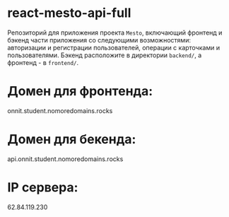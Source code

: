 # react-mesto-api-full
Репозиторий для приложения проекта `Mesto`, включающий фронтенд и бэкенд части приложения со следующими возможностями: авторизации и регистрации пользователей, операции с карточками и пользователями. Бэкенд расположите в директории `backend/`, а фронтенд - в `frontend/`. 
  
# Домен для фронтенда:
onnit.student.nomoredomains.rocks

# Домен для бекенда:
api.onnit.student.nomoredomains.rocks

# IP сервера:
62.84.119.230
